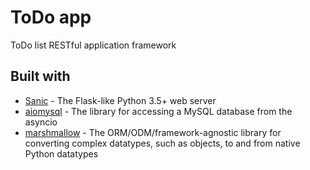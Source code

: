 # ToDo app

ToDo list RESTful application
framework

## Built with
* [Sanic](https://sanic.readthedocs.io/en/latest/) - The Flask-like Python 3.5+ web server
* [aiomysql](https://aiomysql.readthedocs.io/en/latest/) -  The library for accessing a MySQL database from the asyncio 
* [marshmallow](https://marshmallow.readthedocs.io/en/3.0/) - The ORM/ODM/framework-agnostic library for converting complex datatypes, such as objects, to and from native Python datatypes
